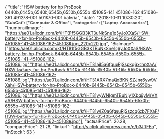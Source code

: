 {
	"title": "HSW battery for hp ProBook 6440b,6445b,6540b,6545b,6550b,6555b 451085-141 451086-162 451086-361 491278-001 501870-001  bateria",
	"date": "2018-10-31 10:30:20",
	"SubCat": ["Computer & Office"],
	"categories": ["Laptop Accessories"],
	"thumbnailImage": "https://ae01.alicdn.com/kf/HTB1f5GGB3KTBuNkSne1q6yJoXXaS/HSW-battery-for-hp-ProBook-6440b-6445b-6540b-6545b-6550b-6555b-451085-141-451086-162-451086.jpg_220x220.jpg",
	"BigImage": ["https://ae01.alicdn.com/kf/HTB1f5GGB3KTBuNkSne1q6yJoXXaS/HSW-battery-for-hp-ProBook-6440b-6445b-6540b-6545b-6550b-6555b-451085-141-451086-162-451086.jpg","https://ae01.alicdn.com/kf/HTB1ajI5a6fguuRjSspkq6xchpXaA/HSW-battery-for-hp-ProBook-6440b-6445b-6540b-6545b-6550b-6555b-451085-141-451086-162-451086.jpg","https://ae01.alicdn.com/kf/HTB1ARX7maQoBKNjSZJnq6yw9VXah/HSW-battery-for-hp-ProBook-6440b-6445b-6540b-6545b-6550b-6555b-451085-141-451086-162-451086.jpg","https://ae01.alicdn.com/kf/HTB1yyWNIgmTBuNjy1Xbq6yMrVXaA/HSW-battery-for-hp-ProBook-6440b-6445b-6540b-6545b-6550b-6555b-451085-141-451086-162-451086.jpg","https://ae01.alicdn.com/kf/HTB1wIZ0a6fguuRjSszcq6zb7FXaF/HSW-battery-for-hp-ProBook-6440b-6445b-6540b-6545b-6550b-6555b-451085-141-451086-162-451086.jpg"],
	"actualPrice": 20.28,
	"comparePrice": 21.28,
	"linkurl": "http://s.click.aliexpress.com/e/b3JftFEo",
	"inStock": 63
}
